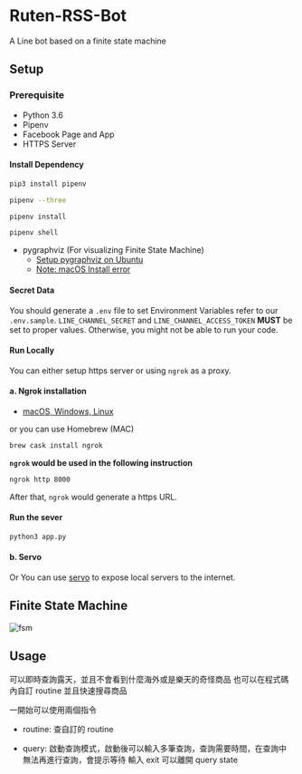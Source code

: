 # Ruten-RSS-Bot


A Line bot based on a finite state machine

## Setup

### Prerequisite
* Python 3.6
* Pipenv
* Facebook Page and App
* HTTPS Server

#### Install Dependency
```sh
pip3 install pipenv

pipenv --three

pipenv install

pipenv shell
```

* pygraphviz (For visualizing Finite State Machine)
    * [Setup pygraphviz on Ubuntu](http://www.jianshu.com/p/a3da7ecc5303)
	* [Note: macOS Install error](https://github.com/pygraphviz/pygraphviz/issues/100)


#### Secret Data
You should generate a `.env` file to set Environment Variables refer to our `.env.sample`.
`LINE_CHANNEL_SECRET` and `LINE_CHANNEL_ACCESS_TOKEN` **MUST** be set to proper values.
Otherwise, you might not be able to run your code.

#### Run Locally
You can either setup https server or using `ngrok` as a proxy.

#### a. Ngrok installation
* [ macOS, Windows, Linux](https://ngrok.com/download)

or you can use Homebrew (MAC)
```sh
brew cask install ngrok
```

**`ngrok` would be used in the following instruction**

```sh
ngrok http 8000
```

After that, `ngrok` would generate a https URL.

#### Run the sever

```sh
python3 app.py
```

#### b. Servo

Or You can use [servo](http://serveo.net/) to expose local servers to the internet.


## Finite State Machine
![fsm](./img/show-fsm.png)

## Usage
可以即時查詢露天，並且不會看到什麼海外或是樂天的奇怪商品
也可以在程式碼內自訂 routine 並且快速搜尋商品

一開始可以使用兩個指令
* routine:
查自訂的 routine

* query:
啟動查詢模式，啟動後可以輸入多筆查詢，查詢需要時間，在查詢中無法再進行查詢，會提示等待
輸入 exit 可以離開 query state
